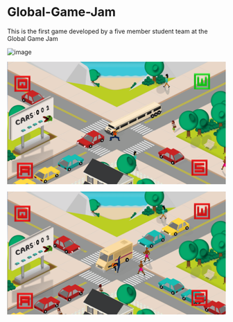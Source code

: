 # Global-Game-Jam
This is the first game developed by a five member student team at the Global Game Jam

![image](https://cloud.githubusercontent.com/assets/25253779/22183887/37808e64-e096-11e6-9628-24bc22b9b975.png)

![image](https://github.com/Nicholas-Stone/Global-Game-Jam/blob/master/Screenshot2.png)

![image](https://github.com/Nicholas-Stone/Global-Game-Jam/blob/master/Screenshot1.png)


